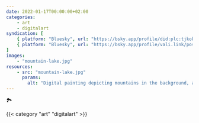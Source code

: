 ```yaml
---
date: 2022-01-17T00:00:00+02:00
categories:
    - art
    - digitalart
syndication: [
    { platform: "Bluesky", url: "https://bsky.app/profile/did:plc:tjkokzqdnfzzlaxdjjzzzi5b/post/3k6dt43kgkf2o", hidden: true },
    { platform: "Bluesky", url: "https://bsky.app/profile/vali.link/post/3k6dt43kgkf2o" }
]
images:
    - "mountain-lake.jpg"
resources:
    - src: "mountain-lake.jpg"
      params:
        alt: "Digital painting depicting mountains in the background, a lake in the midground and some trees in the foreground"
---
```

🏞️

{{< category "art" "digitalart" >}}
